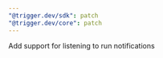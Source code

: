 ```yaml
---
"@trigger.dev/sdk": patch
"@trigger.dev/core": patch
---
```


Add support for listening to run notifications
